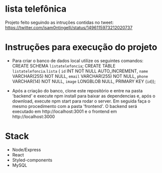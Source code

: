# lista telefônica
Projeto feito seguindo as intruções contidas no tweet: https://twitter.com/isam0ntingelli/status/1496115973212020737

# Instruções para execução do projeto
- Para criar o banco de dados local utilize os seguintes comandos:
    CREATE SCHEMA `listatelefoncia`;
    CREATE TABLE `listatelefoncia`.`lista` (
        `id` INT NOT NULL AUTO_INCREMENT,
        `name` VARCHAR(255) NOT NULL,
        `email` VARCHAR(255) NOT NULL,
        `phone` VARCHAR(14) NOT NULL,
        `image` LONGBLOB NULL,
        PRIMARY KEY (`id`));

- Após a criação do banco, clone este repositório e entre na pasta 'backend' e execute npm install para baixar as dependencias e, após o download, execute npm start para rodar o server. Em seguida faça o mesmo procedimento com a pasta 'frontend'. O backend será executado em http://localhost:3001 e o frontend em http://localhost:3000 

# Stack
- Node/Express
- React
- Styled-components
- MySQL